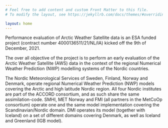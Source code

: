 ```yaml
---
# Feel free to add content and custom Front Matter to this file.
# To modify the layout, see https://jekyllrb.com/docs/themes/#overriding-theme-defaults

layout: home
---
```



Performance evaluation of Arctic Weather Satellite data is an ESA funded
project (contract number 4000136511/21/NL/IA) kicked off the 9th of December,
2021.

The over all objective of the project is to perform an early evaluation of the
Arctic Weather Satellite (AWS) data in the context of the regional Numerical
Weather Prediction (NWP) modelling systems of the Nordic countries.

The Nordic Meteorological Services of Sweden, Finland, Norway and Denmark,
operate regional Numerical Weather Prediction (NWP) models covering the Arctic
and high latitude Nordic region. All four Nordic institutes are part of the
ACCORD consortium, and as such share the same assimilation-code. SMHI, MET
Norway and FMI (all partners in the MetCoOp consortium) operate one and the
same model implementation covering the Scandinavian/Nordic domain. DMI operates
its model (together with Iceland) on a set of different domains covering
Denmark, as well as Iceland and Greenland (IGB model).


